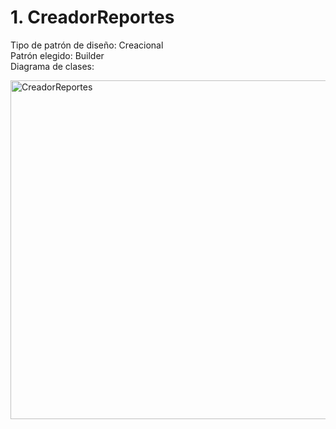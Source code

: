 # 1. CreadorReportes

Tipo de patrón de diseño: Creacional <br>
Patrón elegido: Builder <br>
Diagrama de clases: <br>

<img width="1212" height="542" alt="CreadorReportes" src="https://github.com/user-attachments/assets/18e52644-3bb6-4680-8cb7-3a8c8e07f15c" />
